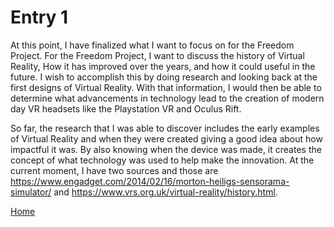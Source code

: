 # Entry 1

At this point, I have finalized what I want to focus on for the Freedom Project. For the Freedom Project, I want to discuss the history of Virtual Reality, How it has improved over the years, and how it could useful in the future. I wish to accomplish this by doing research and looking back at the first designs of Virtual Reality. With that information, I would then be able to determine what advancements in technology lead to the creation of modern day VR headsets like the Playstation VR and Oculus Rift.

So far, the research that I was able to discover includes the early examples of Virtual Reality and when they were created giving a good idea about how impactful it was. By also knowing when the device was made, it creates the concept of what technology was used to help make 
the innovation. At the current moment, I have two sources and those are https://www.engadget.com/2014/02/16/morton-heiligs-sensorama-simulator/ and https://www.vrs.org.uk/virtual-reality/history.html.


[Home](../README.md)

